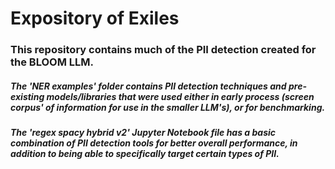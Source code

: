 # Expository of Exiles

### This repository contains much of the PII detection created for the BLOOM LLM.

##### The 'NER examples' folder contains PII detection techniques and pre-existing models/libraries that were used either in early process (screen corpus' of information for use in the smaller LLM's), or for benchmarking. 

##### The 'regex spacy hybrid v2' Jupyter Notebook file has a basic combination of PII detection tools for better overall performance, in addition to being able to specifically target certain types of PII. 

